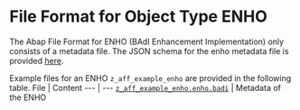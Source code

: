 # File Format for Object Type ENHO

The Abap File Format for ENHO (BAdI Enhancement Implementation) only consists of a metadata file.
The JSON schema for the enho metadata file is provided [here](./enho.json).

Example files for an ENHO `z_aff_example_enho` are provided in the following table.
File | Content
 --- | ---
[`z_aff_example_enho.enho.badi`](./examples/z_aff_example_enho.enho.badi)    | Metadata of the ENHO